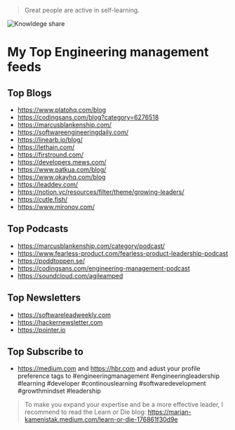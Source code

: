 > Great people are active in self-learning.

![Knowldege share](https://cdn.pixabay.com/photo/2017/08/06/21/41/dark-2596647_960_720.jpg)

# My Top Engineering management feeds
## Top Blogs
- https://www.platohq.com/blog
- https://codingsans.com/blog?category=6276518
- https://marcusblankenship.com/
- https://softwareengineeringdaily.com/
- https://linearb.io/blog/
- https://lethain.com/
- https://firstround.com/
- https://developers.mews.com/
- https://www.patkua.com/blog/
- https://www.okayhq.com/blog
- https://leaddev.com/
- https://notion.vc/resources/filter/theme/growing-leaders/
- https://cutle.fish/
- https://www.mironov.com/
## Top Podcasts 
- https://marcusblankenship.com/category/podcast/
- https://www.fearless-product.com/fearless-product-leadership-podcast
- https://poddtoppen.se/
- https://codingsans.com/engineering-management-podcast
- https://soundcloud.com/agileamped
## Top Newsletters
- https://softwareleadweekly.com
- https://hackernewsletter.com
- https://pointer.io
## Top Subscribe to 
- https://medium.com and https://hbr.com and adust your profile preference tags to #engineeringmanagement #engineeringleadership #learning #developer #continouslearning #softwaredevelopment #growthmindset  #leadership


 > To make you expand your expertise and be a more effective leader, I recommend to read the Learn or Die blog: https://marian-kamenistak.medium.com/learn-or-die-176861f30d9e
